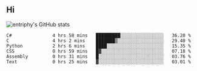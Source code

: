 ## Hi
![entriphy's GitHub stats](https://github-readme-stats.vercel.app/api?username=entriphy&show_icons=true&title_color=2196F3&bg_color=212121&text_color=FAFAFA&hide_border=true)
<!--START_SECTION:waka-->

```text
C#               4 hrs 58 mins   █████████░░░░░░░░░░░░░░░░   36.20 %
C                4 hrs 2 mins    ███████▒░░░░░░░░░░░░░░░░░   29.40 %
Python           2 hrs 6 mins    ████░░░░░░░░░░░░░░░░░░░░░   15.35 %
CSS              0 hrs 59 mins   █▓░░░░░░░░░░░░░░░░░░░░░░░   07.18 %
Assembly         0 hrs 31 mins   █░░░░░░░░░░░░░░░░░░░░░░░░   03.76 %
Text             0 hrs 25 mins   ▓░░░░░░░░░░░░░░░░░░░░░░░░   03.01 %
```

<!--END_SECTION:waka-->
